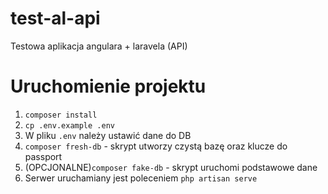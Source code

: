 # test-al-api

Testowa aplikacja angulara + laravela (API)

# Uruchomienie projektu

<ol>
    <li><code>composer install</code></li>
    <li><code>cp .env.example .env</code></li>
    <li>W pliku <code>.env</code> należy ustawić dane do DB</li>
    <li><code>composer fresh-db</code> - skrypt utworzy czystą bazę oraz klucze do passport</li>
    <li>(OPCJONALNE)<code>composer fake-db</code> - skrypt uruchomi podstawowe dane</li>
    <li>Serwer uruchamiany jest poleceniem <code>php artisan serve</code></li>
</ol>